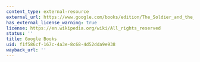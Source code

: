 ```yaml
---
content_type: external-resource
external_url: https://www.google.com/books/edition/The_Soldier_and_the_Changing_State/z_PW1VzhSFcC?hl=en&gbpv=1
has_external_license_warning: true
license: https://en.wikipedia.org/wiki/All_rights_reserved
status: ''
title: Google Books
uid: f1f586cf-167c-4a3e-8c68-4d52dda9e938
wayback_url: ''
---
```

